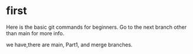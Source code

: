 # first
 Here is the basic git commands for beginners.
  Go to the next branch other than main for more info.

  we have,there are main, Part1, and merge branches.